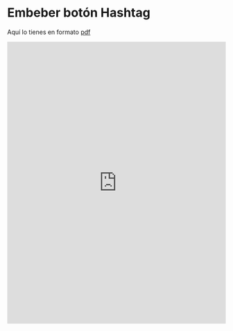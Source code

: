 # Embeber botón Hashtag

Aquí lo tienes en formato [pdf](http://aularagon.catedu.es/materialesaularagon2013/HerramientasFormacionProfesorado/Videos/EmbeberBotonTwitter.pdf)

<iframe src="https://docs.google.com/presentation/d/e/2PACX-1vTHMXfa1ywiZ9iZ3d8BMlNqR-A_stdda_kaINZC2DyOjtydWnEBdmjDto3WcLFD4WL_LYerR2fpvnZB/embed?start=false&loop=false&delayms=3000" frameborder="0" width="100%" height="650" allowfullscreen="true" mozallowfullscreen="true" webkitallowfullscreen="true"></iframe>
